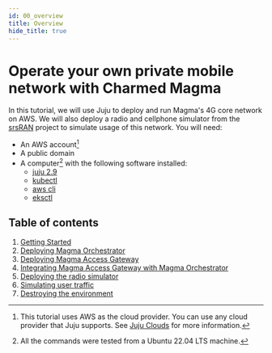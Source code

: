 ```yaml
---
id: 00_overview
title: Overview
hide_title: true
---
```


# Operate your own private mobile network with Charmed Magma

In this tutorial, we will use Juju to deploy and run Magma's 4G core network on AWS.
We will also deploy a radio and cellphone simulator from the [srsRAN](https://www.srslte.com/)
project to simulate usage of this network. You will need:

- An AWS account[^1]
- A public domain
- A computer[^2] with the following software installed:
    - [juju 2.9](https://juju.is/docs/olm/install-juju)
    - [kubectl](https://kubernetes.io/docs/tasks/tools/)
    - [aws cli](https://docs.aws.amazon.com/cli/latest/userguide/getting-started-install.html)
    - [eksctl](https://docs.aws.amazon.com/eks/latest/userguide/eksctl.html)

## Table of contents

1. [Getting Started](01_getting_started.md)
2. [Deploying Magma Orchestrator](02_deploying_magma_orchestrator.md)
3. [Deploying Magma Access Gateway](03_deploying_magma_access_gateway.md)
4. [Integrating Magma Access Gateway with Magma Orchestrator](04_integrating_magma_access_gateway_with_magma_orchestrator.md)
5. [Deploying the radio simulator](05_deploying_the_radio_simulator.md)
6. [Simulating user traffic](06_simulating_user_traffic.md)
7. [Destroying the environment](07_destroying_the_environment.md)

[^1]: This tutorial uses AWS as the cloud provider. You can use any cloud provider
that Juju supports. See [Juju Clouds](https://juju.is/docs/olm/juju-supported-clouds)
for more information.
[^2]: All the commands were tested from a Ubuntu 22.04 LTS machine.
